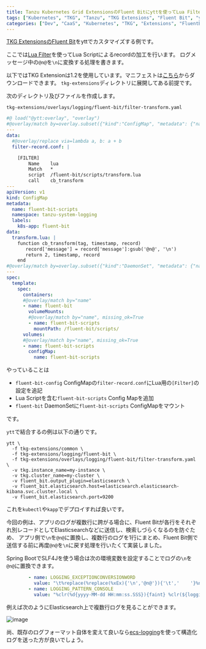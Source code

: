 ```yaml
---
title: Tanzu Kubernetes Grid ExtensionsのFluent Bitにyttを使ってLua Filterでscriptを設定するメモ
tags: ["Kubernetes", "TKG", "Tanzu", "TKG Extensions", "Fluent Bit", "ytt"]
categories: ["Dev", "CaaS", "Kubernetes", "TKG", "Extensions", "FluentBit"]
---
```


[TKG ExtensionsのFluent Bit](https://docs.vmware.com/en/VMware-Tanzu-Kubernetes-Grid/1.2/vmware-tanzu-kubernetes-grid-12/GUID-extensions-logging-fluentbit.html)をyttでカスタマイズする例です。

ここでは[Lua Filter](https://docs.fluentbit.io/manual/pipeline/filters/lua)を使ってLua Scriptによるrecordの加工を行います。
ログメッセージ中の`@n@`を`\n`に変換する処理を書きます。

以下ではTKG Extensionは1.2を使用しています。マニフェストは[こちら](https://my.vmware.com/en/group/vmware/downloads/details?downloadGroup=TKG-121&productId=988&rPId=56777)からダウンロードできます。
`tkg-extensions`ディレクトリに展開してある前提です。


次のディレクトリ及びファイルを作成します。

`tkg-extensions/overlays/logging/fluent-bit/filter-transform.yaml`

```yaml
#@ load("@ytt:overlay", "overlay")
#@overlay/match by=overlay.subset({"kind":"ConfigMap", "metadata": {"name": "fluent-bit-config"}})
---
data:
  #@overlay/replace via=lambda a, b: a + b
  filter-record.conf: |

    [FILTER]
        Name    lua
        Match   *
        script  /fluent-bit/scripts/transform.lua
        call    cb_transform
---
apiVersion: v1
kind: ConfigMap
metadata:
  name: fluent-bit-scripts
  namespace: tanzu-system-logging
  labels:
    k8s-app: fluent-bit
data:
  transform.lua: |
    function cb_transform(tag, timestamp, record)
       record['message'] = record['message']:gsub('@n@', '\n')
       return 2, timestamp, record
    end
#@overlay/match by=overlay.subset({"kind":"DaemonSet", "metadata": {"name": "fluent-bit"}})
---
spec:
  template:
    spec:
      containers:
      #@overlay/match by="name"
      - name: fluent-bit
        volumeMounts:
        #@overlay/match by="name", missing_ok=True
        - name: fluent-bit-scripts
          mountPath: /fluent-bit/scripts/
      volumes:
      #@overlay/match by="name", missing_ok=True
      - name: fluent-bit-scripts
        configMap:
          name: fluent-bit-scripts
```

やっていることは

* `fluent-bit-config` ConfigMapの`filter-record.conf`にLua用の`[Filter]`の設定を追記
* Lua Scriptを含む`fluent-bit-scripts` Config Mapを追加
* `fluent-bit` DaemonSetに`fluent-bit-scripts` ConfigMapをマウント

です。

`ytt`で結合するの例は以下の通りです。

```
ytt \
  -f tkg-extensions/common \
  -f tkg-extensions/logging/fluent-bit \
  -f tkg-extensions/overlays/logging/fluent-bit/filter-transform.yaml \
  -v tkg.instance_name=my-instance \
  -v tkg.cluster_name=my-cluster \
  -v fluent_bit.output_plugin=elasticsearch \
  -v fluent_bit.elasticsearch.host=elasticsearch.elasticsearch-kibana.svc.cluster.local \
  -v fluent_bit.elasticsearch.port=9200
```

これを`kubectl`や`kapp`でデプロイすれば良いです。


今回の例は、アプリのログが複数行に跨がる場合に、Fluent Bitが各行をそれぞれ別レコードとしてElasticsearchなどに送信し、検索しづらくなるのを防ぐため、
アプリ側で`\n`を`@n@`に置換し、複数行のログを1行にまとめ、Fluent Bit側で送信する前に再度`@n@`を`\n`に戻す処理を行いたくて実装しました。

Spring BootでSLF4Jを使う場合は次の環境変数を設定することでログの`\n`を`@n@`に置換できます。

```yaml
        - name: LOGGING_EXCEPTIONCONVERSIONWORD
          value: "\t%replace(%replace(%xEx){'\n','@n@'}){'\t','    '}%nopex"
        - name: LOGGING_PATTERN_CONSOLE
          value: "%clr(%d{yyyy-MM-dd HH:mm:ss.SSS}){faint} %clr(${logging.pattern.level:%5p}) %clr(${PID: }){magenta} %clr(---){faint} %clr([%15.15t]){faint} %clr(%-40.40logger{39}){cyan} %clr(:){faint} %replace(%m){'\n','@n@'}${logging.exception-conversion-word:%wEx}%n"
```


例えば次のようにElasticsearch上で複数行ログを見ることができます。

![image](https://user-images.githubusercontent.com/106908/104992726-f6df7080-5a64-11eb-84f6-7850a217aa0a.png)


尚、既存のログフォーマット自体を変えて良いなら[ecs-logging](https://github.com/elastic/ecs-logging)を使って構造化ログを送った方が良いでしょう。